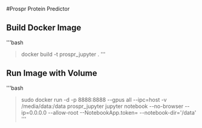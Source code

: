 #Prospr Protein Predictor
## Build Docker Image
'''bash
>docker build -t prospr_jupyter .
'''

## Run Image with Volume
'''bash
>sudo docker run -d -p 8888:8888 --gpus all --ipc=host -v /media/data:/data prospr_jupyter jupyter notebook --no-browser --ip=0.0.0.0 --allow-root --NotebookApp.token= --notebook-dir='/data'
'''
